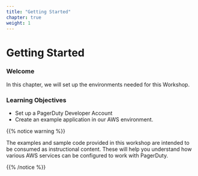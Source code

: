 ```yaml
---
title: "Getting Started"
chapter: true
weight: 1
---
```


# Getting Started

### Welcome

In this chapter, we will set up the environments needed for this Workshop. 

### Learning Objectives
- Set up a PagerDuty Developer Account
- Create an example application in our AWS environment.

{{% notice warning %}}
<p style='text-align: left;'>
The examples and sample code provided in this workshop are intended to be consumed as instructional content. These will help you understand how various AWS services can be configured to work with PagerDuty.
</p>
{{% /notice %}}